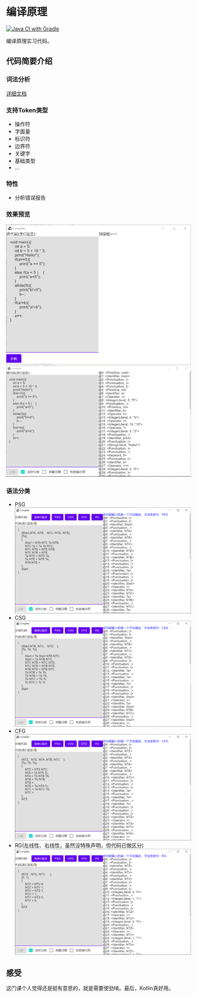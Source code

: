 # 编译原理

[![Java CI with Gradle](https://github.com/SalHe/Compiler/actions/workflows/test.yml/badge.svg)](https://github.com/SalHe/Compiler/actions/workflows/test.yml)

编译原理实习代码。

## 代码简要介绍

### 词法分析

[详细文档](./docs/Scanner.md)

### 支持Token类型

- 操作符
- 字面量
- 标识符
- 边界符
- 关键字
- 基础类型
- ...

### 特性

- 分析错误报告

### 效果预览

![效果预览](./docs/Scanner.gif)
![效果预览](./docs/Scanner2.gif)

### 语法分类

- PSG
  ![PSG](./docs/PSG.png)
- CSG
  ![CSG](./docs/CSG.png)
- CFG
  ![CFG](./docs/CFG.png)
- RG(左线性、右线性，虽然没特殊声明，但代码已做区分)
  ![RG](./docs/RG.png)

## 感受

这门课个人觉得还是挺有意思的，就是需要使劲啃。最后，Kotlin真好用。
